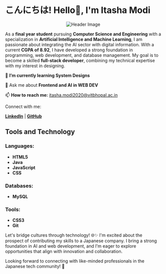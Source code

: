 # こんにちは! Hello👋, I'm Itasha Modi

<p align="center">
  <img src="https://images.assetsdelivery.com/compings_v2/lexanda/lexanda1705/lexanda170500032.jpg" alt="Header Image">
</p>

As a **final year student** pursuing **Computer Science and Engineering** with a specialization in **Artificial Intelligence and Machine Learning**, I am passionate about integrating the AI sector with digital information. With a current **CGPA of 8.92**, I have developed a strong foundation in programming, web development, and database management. My goal is to become a skilled **full-stack developer**, combining my technical expertise with my interest in designing.

📖 **I’m currently learning System Designs**

🌱 Ask me about **Frontend and AI in WEB DEV**

📫 **How to reach me:** itasha.modi2020@vitbhopal.ac.in

Connect with me:

[**LinkedIn**](https://www.linkedin.com/in/itasha-modi-b3a2111ab/) | [**GitHub**](https://github.com/Itashamodi)

## Tools and Technology

### Languages:
  - **HTML5**
  - **Java**
  - **JavaScript**
  - **CSS**

### Databases:
  - **MySQL**

### Tools:
  - **CSS3**
  - **Git**

Let's bridge cultures through technology! 🌐✨ I'm excited about the prospect of contributing my skills to a Japanese company. I bring a strong foundation in AI and web development, and I'm eager to explore opportunities that align with innovation and collaboration.

Looking forward to connecting with like-minded professionals in the Japanese tech community! 🚀

<!---
Itashamodi/Itashamodi is a ✨ special ✨ repository because its `README.md` (this file) appears on your GitHub profile.
You can click the Preview link to take a look at your changes.
--->
